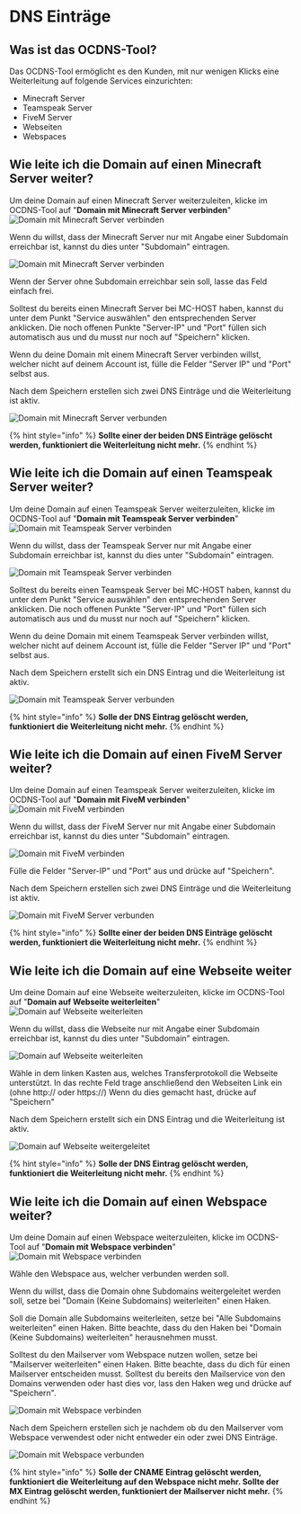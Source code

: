# DNS Einträge

## Was ist das OCDNS-Tool?

Das OCDNS-Tool ermöglicht es den Kunden, mit nur wenigen Klicks eine Weiterleitung auf folgende Services einzurichten:

* Minecraft Server
* Teamspeak Server
* FiveM Server
* Webseiten
* Webspaces


## Wie leite ich die Domain auf einen Minecraft Server weiter?

Um deine Domain auf einen Minecraft Server weiterzuleiten, klicke im OCDNS-Tool auf "**Domain mit Minecraft Server verbinden**"
![Domain mit Minecraft Server verbinden](../.gitbook/assets/minecraft-server-verbinden.png)

Wenn du willst, dass der Minecraft Server nur mit Angabe einer Subdomain erreichbar ist, kannst du dies unter "Subdomain" eintragen.

![Domain mit Minecraft Server verbinden](../.gitbook/assets/minecraft-server-eingabe.png)

Wenn der Server ohne Subdomain erreichbar sein soll, lasse das Feld einfach frei.


Solltest du bereits einen Minecraft Server bei MC-HOST haben, kannst du unter dem Punkt "Service auswählen" den entsprechenden Server anklicken.
Die noch offenen Punkte "Server-IP" und "Port" füllen sich automatisch aus und du musst nur noch auf "Speichern" klicken.

Wenn du deine Domain mit einem Minecraft Server verbinden willst, welcher nicht auf deinem Account ist, fülle die Felder "Server IP" und "Port" selbst aus.

Nach dem Speichern erstellen sich zwei DNS Einträge und die Weiterleitung ist aktiv.

![Domain mit Minecraft Server verbunden](../.gitbook/assets/minecraft-server-verbunden.png)


{% hint style="info" %}
**Sollte einer der beiden DNS Einträge gelöscht werden, funktioniert die Weiterleitung nicht mehr.**
{% endhint %}


## Wie leite ich die Domain auf einen Teamspeak Server weiter?

Um deine Domain auf einen Teamspeak Server weiterzuleiten, klicke im OCDNS-Tool auf "**Domain mit Teamspeak Server verbinden**"
![Domain mit Teamspeak Server verbinden](../.gitbook/assets/teamspeak-server-verbinden.png)

Wenn du willst, dass der Teamspeak Server nur mit Angabe einer Subdomain erreichbar ist, kannst du dies unter "Subdomain" eintragen.

![Domain mit Teamspeak Server verbinden](../.gitbook/assets/teamspeak-server-eingabe.png)

Solltest du bereits einen Teamspeak Server bei MC-HOST haben, kannst du unter dem Punkt "Service auswählen" den entsprechenden Server anklicken.
Die noch offenen Punkte "Server-IP" und "Port" füllen sich automatisch aus und du musst nur noch auf "Speichern" klicken.

Wenn du deine Domain mit einem Teamspeak Server verbinden willst, welcher nicht auf deinem Account ist, fülle die Felder "Server IP" und "Port" selbst aus.

Nach dem Speichern erstellt sich ein DNS Eintrag und die Weiterleitung ist aktiv.

![Domain mit Teamspeak Server verbunden](../.gitbook/assets/teamspeak-dns-eintrag.png)


{% hint style="info" %}
**Solle der DNS Eintrag gelöscht werden, funktioniert die Weiterleitung nicht mehr.**
{% endhint %}


## Wie leite ich die Domain auf einen FiveM Server weiter?

Um deine Domain auf einen Teamspeak Server weiterzuleiten, klicke im OCDNS-Tool auf "**Domain mit FiveM verbinden**"
![Domain mit FiveM verbinden](../.gitbook/assets/fivem-server-verbinden.png)

Wenn du willst, dass der FiveM Server nur mit Angabe einer Subdomain erreichbar ist, kannst du dies unter "Subdomain" eintragen.

![Domain mit FiveM verbinden](../.gitbook/assets/fivem-server-eingabe.png)

Fülle die Felder "Server-IP" und "Port" aus und drücke auf "Speichern".

Nach dem Speichern erstellen sich zwei DNS Einträge und die Weiterleitung ist aktiv.

![Domain mit FiveM Server verbunden](../.gitbook/assets/fivem-server-verbunden.png)

{% hint style="info" %}
**Sollte einer der beiden DNS Einträge gelöscht werden, funktioniert die Weiterleitung nicht mehr.**
{% endhint %}


## Wie leite ich die Domain auf eine Webseite weiter

Um deine Domain auf eine Webseite weiterzuleiten, klicke im OCDNS-Tool auf "**Domain auf Webseite weiterleiten**"
![Domain auf Webseite weiterleiten](../.gitbook/assets/webseite-weiterleiten.png)

Wenn du willst, dass die Webseite nur mit Angabe einer Subdomain erreichbar ist, kannst du dies unter "Subdomain" eintragen.

![Domain auf Webseite weiterleiten](../.gitbook/assets/webseite-weiterleiten-eingabe.png)

Wähle in dem linken Kasten aus, welches Transferprotokoll die Webseite unterstützt.
In das rechte Feld trage anschließend den Webseiten Link ein (ohne http:// oder https://)
Wenn du dies gemacht hast, drücke auf "Speichern"

Nach dem Speichern erstellt sich ein DNS Eintrag und die Weiterleitung ist aktiv.

![Domain auf Webseite weitergeleitet](../.gitbook/assets/webseite-weitergeleitet.png)


{% hint style="info" %}
**Solle der DNS Eintrag gelöscht werden, funktioniert die Weiterleitung nicht mehr.**
{% endhint %}


## Wie leite ich die Domain auf einen Webspace weiter?

Um deine Domain auf einen Webspace weiterzuleiten, klicke im OCDNS-Tool auf "**Domain mit Webspace verbinden**"
![Domain mit Webspace verbinden](../.gitbook/assets/webspace-verbinden.png)

Wähle den Webspace aus, welcher verbunden werden soll.

Wenn du willst, dass die Domain ohne Subdomains weitergeleitet werden soll, setze bei "Domain (Keine Subdomains) weiterleiten" einen Haken.

Soll die Domain alle Subdomains weiterleiten, setze bei "Alle Subdomains weiterleiten" einen Haken. Bitte beachte, dass du den Haken bei "Domain (Keine Subdomains) weiterleiten" herausnehmen musst.

Solltest du den Mailserver vom Webspace nutzen wollen, setze bei "Mailserver weiterleiten" einen Haken. Bitte beachte, dass du dich für einen Mailserver entscheiden musst. Solltest du bereits den Mailservice von den Domains verwenden oder hast dies vor, lass den Haken weg und drücke auf "Speichern".

![Domain mit Webspace verbinden](../.gitbook/assets/webspace-eingabe.png)

Nach dem Speichern erstellen sich je nachdem ob du den Mailserver vom Webspace verwendest oder nicht entweder ein oder zwei DNS Einträge.

![Domain mit Webspace verbunden](../.gitbook/assets/webspace-weitergeleitet.png)

{% hint style="info" %}
**Solle der CNAME Eintrag gelöscht werden, funktioniert die Weiterleitung auf den Webspace nicht mehr. Sollte der MX Eintrag gelöscht werden, funktioniert der Mailserver nicht mehr.**
{% endhint %}